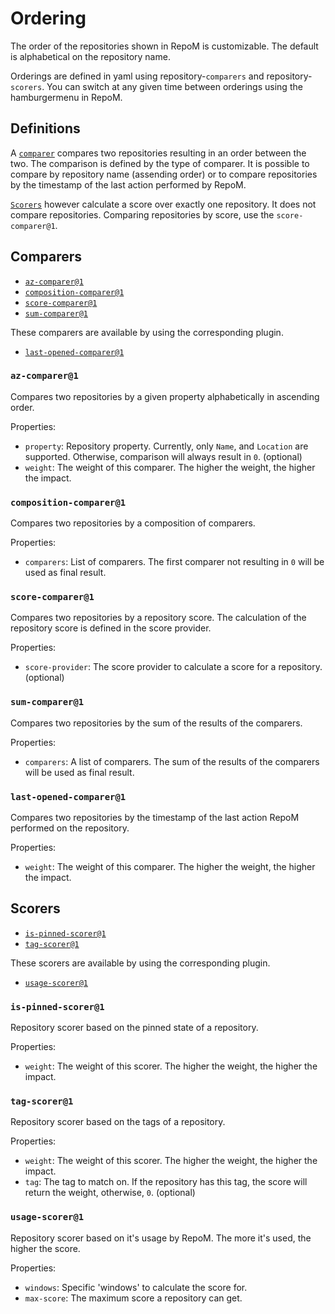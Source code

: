 # Ordering

The order of the repositories shown in RepoM is customizable. The default is alphabetical on the repository name.

Orderings are defined in yaml using repository-`comparers` and repository-`scorers`. You can switch at any given time between orderings using the hamburgermenu in RepoM.

## Definitions

A [`comparer`](#comparers) compares two repositories resulting in an order between the two. The comparison is defined by the type of comparer. It is possible to compare by repository name (assending order) or to compare repositories by the timestamp of the last action performed by RepoM.

[`Scorers`](#scorers) however calculate a score over exactly one repository. It does not compare repositories. Comparing repositories by score, use the `score-comparer@1`.

## Comparers

- [`az-comparer@1`](#az-comparer1)<!-- include: RepositoriesComparerConfigurationTests.CoreComparersMarkdown.verified.md -->
- [`composition-comparer@1`](#composition-comparer1)
- [`score-comparer@1`](#score-comparer1)
- [`sum-comparer@1`](#sum-comparer1)

These comparers are available by using the corresponding plugin.
- [`last-opened-comparer@1`](#last-opened-comparer1)

### `az-comparer@1`

Compares two repositories by a given property alphabetically in ascending order.<!-- include: RepositoriesComparerConfigurationTests.DocsRepositoriesComparerConfiguration_AlphabetComparerConfigurationV1.verified.md -->

Properties:

- `property`: Repository property. Currently, only `Name`, and `Location` are supported. Otherwise, comparison will always result in `0`. (optional)
- `weight`: The weight of this comparer. The higher the weight, the higher the impact.<!-- endInclude -->

### `composition-comparer@1`

Compares two repositories by a composition of comparers.<!-- include: RepositoriesComparerConfigurationTests.DocsRepositoriesComparerConfiguration_CompositionComparerConfigurationV1.verified.md -->

Properties:

- `comparers`: List of comparers. The first comparer not resulting in `0` will be used as final result.<!-- endInclude -->

### `score-comparer@1`

Compares two repositories by a repository score. The calculation of the repository score is defined in the score provider.<!-- include: RepositoriesComparerConfigurationTests.DocsRepositoriesComparerConfiguration_ScoreComparerConfigurationV1.verified.md -->

Properties:

- `score-provider`: The score provider to calculate a score for a repository. (optional)<!-- endInclude -->

### `sum-comparer@1`

Compares two repositories by the sum of the results of the comparers.<!-- include: RepositoriesComparerConfigurationTests.DocsRepositoriesComparerConfiguration_SumComparerConfigurationV1.verified.md -->

Properties:

- `comparers`: A list of comparers. The sum of the results of the comparers will be used as final result.<!-- endInclude -->

### `last-opened-comparer@1`

Compares two repositories by the timestamp of the last action RepoM performed on the repository.<!-- include: RepositoriesComparerConfigurationTests.DocsRepositoriesComparerConfiguration_LastOpenedConfigurationV1.verified.md -->

Properties:

- `weight`: The weight of this comparer. The higher the weight, the higher the impact.<!-- endInclude -->
<!-- endInclude -->

## Scorers

- [`is-pinned-scorer@1`](#is-pinned-scorer1)<!-- include: RepositoriesScorerConfigurationTests.CoreScorersMarkdown.verified.md -->
- [`tag-scorer@1`](#tag-scorer1)

These scorers are available by using the corresponding plugin.
- [`usage-scorer@1`](#usage-scorer1)

### `is-pinned-scorer@1`

Repository scorer based on the pinned state of a repository.<!-- include: RepositoriesScorerConfigurationTests.DocsRepositoriesScorerConfiguration_IsPinnedScorerConfigurationV1.verified.md -->

Properties:

- `weight`: The weight of this scorer. The higher the weight, the higher the impact.<!-- endInclude -->

### `tag-scorer@1`

Repository scorer based on the tags of a repository.<!-- include: RepositoriesScorerConfigurationTests.DocsRepositoriesScorerConfiguration_TagScorerConfigurationV1.verified.md -->

Properties:

- `weight`: The weight of this scorer. The higher the weight, the higher the impact.
- `tag`: The tag to match on. If the repository has this tag, the score will return the weight, otherwise, `0`. (optional)<!-- endInclude -->

### `usage-scorer@1`

Repository scorer based on it's usage by RepoM. The more it's used, the higher the score.<!-- include: RepositoriesScorerConfigurationTests.DocsRepositoriesScorerConfiguration_UsageScorerConfigurationV1.verified.md -->

Properties:

- `windows`: Specific 'windows' to calculate the score for. 
- `max-score`: The maximum score a repository can get.<!-- endInclude -->
<!-- endInclude -->
